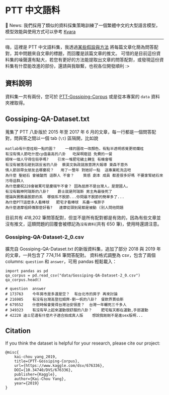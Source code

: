 # PTT 中文語料

🎉 News: 我們採用了類似的資料採集策略訓練了一個繁體中文的大型語言模型，模型效能與使用方式可以參考 [Kyara](https://github.com/zake7749/Kyara)

---

嗨，這裡是 PTT 中文語料集，我透過[某些假設與方法](https://github.com/zake7749/PTT-Chat-Generator) 將每篇文章化簡為問答配對，其中問題來自文章的標題，而回覆是該篇文章的推文。
可惜的是目前這份資料集的噪聲還有點大，若您有更好的方法能提取出文章的問答配對，或發現這份資料集有什麼能改進的部份，還請與我聯繫，也祝各位開發順利 :>

## 資料說明

資料集一共有兩份，您可於 [PTT-Gossiping-Corpus](https://www.kaggle.com/zake7749/pttgossipingcorpus) 或是從本專案的 `data` 資料夾裡取得。

## Gossiping-QA-Dataset.txt

蒐集了 PTT 八卦版於 2015 年至 2017 年 6 月的文章，每一行都是一個問答配對，問與答之間以一個 tab (`\t`) 區隔開，比如說

```
matlab有什麼炫砲一點的圖？	一樣的圖改一改顏色，有點半透明感覺更唬爛炫
有沒有情人節吃什麼cp值最高的八卦	吃屎啊廢話 免費的一餐
姆咪一個人守得住街亭嗎?	引來一堆肥宅穢土轉生 有機會喔
有沒有被落石砸到該反省的八卦	蔡英文執政就故意誇大報導 東森不意外
情人節該帶女朋友去哪慶祝？	用了一整年 對她好一點  送專業乾洗店吧
為什麼 聖結石 會被酸而 這群人 不會？	質感 劇本 成員 都差很多好嗎 不要拿腎結石來污辱這群人
為什麼慶祝228會被罵可是慶端午不會？	因為屈原不是台灣人，是楚國人。
有沒有戰神阿瑞斯的八卦?	爵士就是阿瑞斯 男主角最後死了
理論與實務最脫節的系	哪個系不脫節...你問最不脫節的簡單多了...
為什麼PTT這麼多人看棒球	肥宅才看棒球　系壘一堆胖子
為什麼達摩祖師傳那麼好看?	達摩從頭到尾都是被動 (別人問他問題
```

目前共有 418,202 筆問答配對，但並不是所有配對都是有效的，因為有些文章並沒有推文，這類問題的回覆會被標記為`沒有資料`(共有 650 筆)，使用時還請注意。

### Gossiping-QA-Dataset-2_0.csv

擴充自 Gossiping-QA-Dataset.txt 的新版資料集，追加了部分 2018 與 2019 年的文章，一共包含了 774,114 筆問答配對。
資料格式調整為 csv，包含了兩個 columns: `question` 和 `answer`，可用 pandas 輕鬆載入：

```
import pandas as pd
qa_corpus = pd.read_csv("data/Gossiping-QA-Dataset-2_0.csv")
qa_corpus.head()

# question	answer
# 173763	今年房市是多還是空？	有台北市的房子 再來討論
# 216985	有沒有台灣高登拉姆齊-劉一帆的八卦?	餐飲界賈伯斯
# 679552	什麼時候會覺得台灣治安很差？	台灣一年輾死三千多人
# 349323	有沒有早上起來運動很舒服的八卦？	肥宅每天都在運動,手部運動
# 42228	迪士尼還有什麼片子適合拍成真人版	想說我剛剛不是進sex版啊...
```

## Citation

If you think the dataset is helpful for your research, please cite our project:

```
@misc{
    kai-chou yang_2019,
    title={PTT-Gossiping-Corpus},
    url={https://www.kaggle.com/dsv/676336},
    DOI={10.34740/DVS/676336},
    publisher={Kaggle},
    author={Kai-Chou Yang},
    year={2019}
}
```
